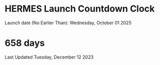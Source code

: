 # HERMES Launch Countdown Clock

Launch date (No Earlier Than): Wednesday, October 01 2025
# 658 days

Last Updated Tuesday, December 12 2023